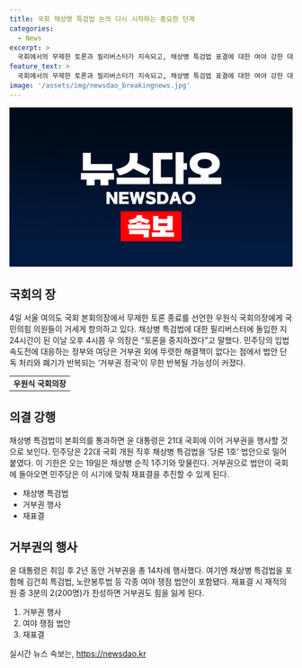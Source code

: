 ```yaml
---
title: 국회 채상병 특검법 논의 다시 시작하는 중요한 단계
categories:
  - News
excerpt: >
  국회에서의 무제한 토론과 필리버스터가 지속되고, 채상병 특검법 표결에 대한 여야 강한 대립이 이어지고 있다. 필리버스터로 인해 표결이 끝나지 않았고, 이에 대해 국민의힘 의원들이 우원식 국회의장을 항의했으며, 채상병 특검법에 대한 논의가 계속됐다. 민주당은 특검법 통과로 거부권 행사 가능성을 염두에 둔 상황에서 재표결을 추진할 계획이며, 이로 인해 정치적 긴장이 고조되는 상황이다.
feature_text: >
  국회에서의 무제한 토론과 필리버스터가 지속되고, 채상병 특검법 표결에 대한 여야 강한 대립이 이어지고 있다. 필리버스터로 인해 표결이 끝나지 않았고, 이에 대해 국민의힘 의원들이 우원식 국회의장을 항의했으며, 채상병 특검법에 대한 논의가 계속됐다. 민주당은 특검법 통과로 거부권 행사 가능성을 염두에 둔 상황에서 재표결을 추진할 계획이며, 이로 인해 정치적 긴장이 고조되는 상황이다.
image: '/assets/img/newsdao_breakingnews.jpg'
---
```


<p><img src="/assets/img/newsdao_breakingnews.jpg" alt="cryptoinkorea 속보" /></p>

<h2 data-ke-size="size26">국회의 장</h2>

<p data-ke-size="size16">4일 서울 여의도 국회 본회의장에서 무제한 토론 종료를 선언한 우원식 국회의장에게 국민의힘 의원들이 거세게 항의하고 있다. 채상병 특검법에 대한 필리버스터에 돌입한 지 24시간이 된 이날 오후 4시쯤 우 의장은 “토론을 중지하겠다”고 말했다. 민주당의 입법 속도전에 대응하는 정부와 여당은 거부권 외에 뚜렷한 해결책이 없다는 점에서 법안 단독 처리와 폐기가 반복되는 ‘거부권 정국’이 무한 반복될 가능성이 커졌다.</p>

<table>
  <tr>
    <td style="text-align: center; height: 17px;"><b>우원식 국회의장</b></td>
  </tr>
</table>

<h2 data-ke-size="size26">의결 강행</h2>

<p data-ke-size="size16">채상병 특검법이 본회의를 통과하면 윤 대통령은 21대 국회에 이어 거부권을 행사할 것으로 보인다. 민주당은 22대 국회 개원 직후 채상병 특검법을 ‘당론 1호’ 법안으로 밀어붙였다. 이 기한은 오는 19일은 채상병 순직 1주기와 맞물린다. 거부권으로 법안이 국회에 돌아오면 민주당은 이 시기에 맞춰 재표결을 추진할 수 있게 된다.</p>

<ul>
  <li>채상병 특검법</li>
  <li>거부권 행사</li>
  <li>재표결</li>
</ul>

<h2 data-ke-size="size26">거부권의 행사</h2>

<p data-ke-size="size16">윤 대통령은 취임 후 2년 동안 거부권을 총 14차례 행사했다. 여기엔 채상병 특검법을 포함해 김건희 특검법, 노란봉투법 등 각종 여야 쟁점 법안이 포함됐다. 재표결 시 재적의원 중 3분의 2(200명)가 찬성하면 거부권도 힘을 잃게 된다.</p>

<ol>
  <li>거부권 행사</li>
  <li>여야 쟁점 법안</li>
  <li>재표결</li>
</ol>
실시간 뉴스 속보는, <a href="https://newsdao.kr" rel="dofollow">https://newsdao.kr</a>



